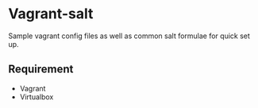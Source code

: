 # Vagrant-salt
Sample vagrant config files as well as common salt formulae for quick set up.

## Requirement
* Vagrant
* Virtualbox

